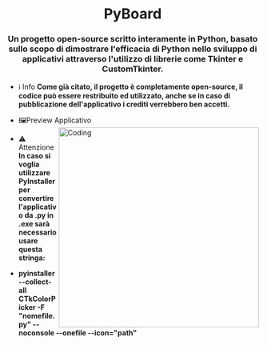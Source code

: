 <h1 align="center"> PyBoard</h1>
<h3 align="center">Un progetto open-source scritto interamente in Python, basato sullo scopo di dimostrare l'efficacia di Python nello sviluppo di applicativi attraverso l'utilizzo di librerie come Tkinter e CustomTkinter.</h3>

- ℹ️ Info **Come già citato, il progetto è completamente open-source, il codice può essere restribuito ed utilizzato, anche se in caso di pubblicazione dell'applicativo i crediti verrebbero ben accetti.**

- 🖼️Preview Applicativo <img align="right" alt="Coding" width="400" src="https://i.imgur.com/t6ucFDC.png">

- ⚠️ Attenzione **In caso si voglia utilizzare PyInstaller per convertire l'applicativo da .py in .exe sarà necessario usare questa stringa:**
- **pyinstaller --collect-all CTkColorPicker -F "nomefile.py" --noconsole --onefile --icon="path"**

<p align="left">
</p>
